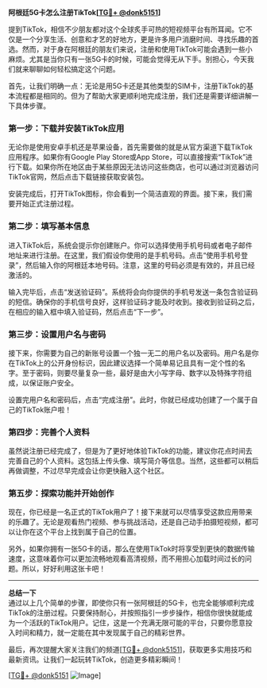**阿根廷5G卡怎么注册TikTok[[TG💪+ @donk5151](https://t.me/s/donk5151)]**

提到TikTok，相信不少朋友都对这个全球炙手可热的短视频平台有所耳闻。它不仅是一个分享生活、创意和才艺的好地方，更是许多用户消磨时间、寻找乐趣的首选。然而，对于身在阿根廷的朋友们来说，注册和使用TikTok可能会遇到一些小麻烦。尤其是当你只有一张5G卡的时候，可能会觉得无从下手。别担心，今天我们就来聊聊如何轻松搞定这个问题。

首先，让我们明确一点：无论是用5G卡还是其他类型的SIM卡，注册TikTok的基本流程都是相同的。但为了帮助大家更顺利地完成注册，我们还是需要详细讲解一下具体步骤。

### **第一步：下载并安装TikTok应用**
无论你是使用安卓手机还是苹果设备，首先需要做的就是从官方渠道下载TikTok应用程序。如果你有Google Play Store或App Store，可以直接搜索“TikTok”进行下载。如果你所在地区由于某些原因无法访问这些商店，也可以通过浏览器访问TikTok官网，然后点击下载链接获取安装包。

安装完成后，打开TikTok图标，你会看到一个简洁直观的界面。接下来，我们需要开始正式注册过程。

### **第二步：填写基本信息**
进入TikTok后，系统会提示你创建账户。你可以选择使用手机号码或者电子邮件地址来进行注册。在这里，我们假设你使用的是手机号码。点击“使用手机号登录”，然后输入你的阿根廷本地号码。注意，这里的号码必须是有效的，并且已经激活的。

输入完毕后，点击“发送验证码”。系统将会向你提供的手机号发送一条包含验证码的短信。确保你的手机信号良好，这样验证码才能及时收到。接收到验证码之后，在相应的输入框中填入验证码，然后点击“下一步”。

### **第三步：设置用户名与密码**
接下来，你需要为自己的新账号设置一个独一无二的用户名以及密码。用户名是你在TikTok上的公开身份标识，因此建议选择一个简单易记且具有一定个性的名字。至于密码，则要尽量复杂一些，最好是由大小写字母、数字以及特殊字符组成，以保证账户安全。

设置完用户名和密码后，点击“完成注册”。此时，你就已经成功创建了一个属于自己的TikTok账户啦！

### **第四步：完善个人资料**
虽然说注册已经完成了，但是为了更好地体验TikTok的功能，建议你花点时间去完善自己的个人资料。这包括上传头像、填写简介等信息。当然，这些都可以稍后再做调整，不过尽早完成会让你更快融入这个社区。

### **第五步：探索功能并开始创作**
现在，你已经是一名正式的TikTok用户了！接下来就可以尽情享受这款应用带来的乐趣了。无论是观看热门视频、参与挑战活动，还是自己动手拍摄短视频，都可以让你在这个平台上找到属于自己的位置。

另外，如果你拥有一张5G卡的话，那么在使用TikTok时将享受到更快的数据传输速度，这意味着你可以更加流畅地观看高清视频，而不用担心加载时间过长的问题。所以，好好利用这张卡吧！

---

**总结一下**  
通过以上几个简单的步骤，即使你只有一张阿根廷的5G卡，也完全能够顺利完成TikTok的注册过程。只要保持耐心，并按照指引一步步操作，相信你很快就能成为一个活跃的TikTok用户。记住，这是一个充满无限可能的平台，只要你愿意投入时间和精力，就一定能在其中发现属于自己的精彩世界。

最后，再次提醒大家关注我们的频道[[TG💪+ @donk5151](https://t.me/s/donk5151)]，获取更多实用技巧和最新资讯。让我们一起玩转TikTok，创造更多精彩瞬间！

[[TG💪+ @donk5151](https://t.me/s/donk5151) ![Image](https://i.postimg.cc/rwNCRYN7/Snipaste-2025-04-30-17-27-05.png)]